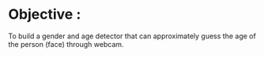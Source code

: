 # Objective :

To build a gender and age detector that can approximately guess the age of the person (face) through webcam.

